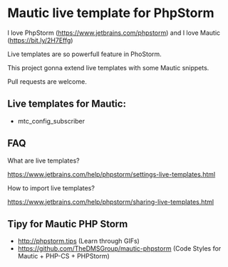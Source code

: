 # Mautic live template  for PhpStorm

I love PhpStorm (https://www.jetbrains.com/phpstorm) and I love Mautic (https://bit.ly/2H7Effg)

Live templates are so powerfull feature in PhoStorm.

This project gonna extend live templates with some Mautic snippets.

Pull requests are welcome.

## Live templates for Mautic:

- mtc_config_subscriber

## FAQ

What are live templates?

https://www.jetbrains.com/help/phpstorm/settings-live-templates.html

How to import live templates?

https://www.jetbrains.com/help/phpstorm/sharing-live-templates.html

## Tipy for Mautic PHP Storm

- http://phpstorm.tips (Learn through GIFs)
- https://github.com/TheDMSGroup/mautic-phpstorm (Code Styles for Mautic + PHP-CS + PHPStorm)
